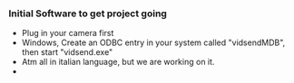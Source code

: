 ### Initial Software to get project going

* Plug in your camera first
* Windows, Create an ODBC entry in your system called "vidsendMDB", then start "vidsend.exe"
* Atm all in italian language, but we are working on it.
* 